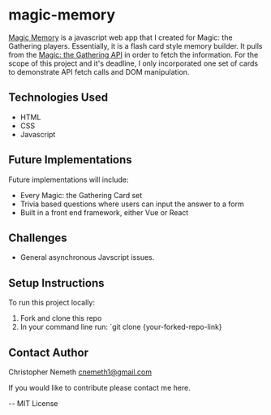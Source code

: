 [Magic-Memory]: (https://imgur.com/5yONaLA)

# magic-memory

[Magic Memory](https://magic-memory-29443.firebaseapp.com/index.html) is a javascript web app that I created for Magic: the Gathering players. Essentially, it is a flash card style memory builder. It pulls from the [Magic: the Gathering API](https://docs.magicthegathering.io/) in order to fetch the information. For the scope of this project and it's deadline, I only incorporated one set of cards to demonstrate API fetch calls and DOM manipulation.

## Technologies Used
- HTML
- CSS
- Javascript

## Future Implementations

Future implementations will include:
- Every Magic: the Gathering Card set
- Trivia based questions where users can input the answer to a form
- Built in a front end framework, either Vue or React

## Challenges

- General asynchronous Javscript issues.

## Setup Instructions

To run this project locally:

1. Fork and clone this repo
2. In your command line run: `git clone {your-forked-repo-link}

## Contact Author
Christopher Nemeth
cnemeth1@gmail.com

If you would like to contribute please contact me here.


--
MIT License



